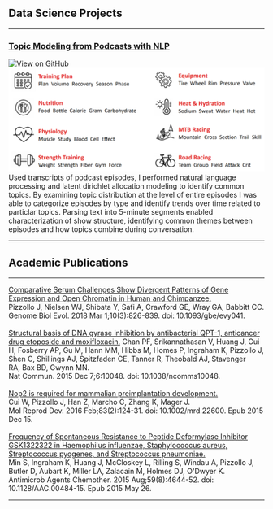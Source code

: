 ## Data Science Projects

---

### [Topic Modeling from Podcasts with NLP](/NLP_podcast)
<a href="https://github.com/jpizzollo/NLP_Podcast"><img src="https://img.shields.io/badge/GitHub-View_on_GitHub-blue?logo=GitHub" alt="View on GitHub"></a>
<img src="images/NLP_podcast/Topics.png?raw=true"/>
Used transcripts of podcast episodes, I performed natural language processing and latent dirichlet allocation modeling to identify common topics. By examining topic distribution at the level of entire episodes I was able to categorize episodes by type and identify trends over time related to particlar topics. Parsing text into 5-minute segments enabled characterization of show structure, identifying common themes between episodes and how topics combine during conversation.

---

## Academic Publications

---

[Comparative Serum Challenges Show Divergent Patterns of Gene Expression and Open Chromatin in Human and Chimpanzee.](https://academic.oup.com/gbe/article/10/3/826/4920862)
<br>
Pizzollo J, Nielsen WJ, Shibata Y, Safi A, Crawford GE, Wray GA, Babbitt CC.
<br>
Genome Biol Evol. 2018 Mar 1;10(3):826-839. doi: 10.1093/gbe/evy041.
<br><br>
[Structural basis of DNA gyrase inhibition by antibacterial QPT-1, anticancer drug etoposide and moxifloxacin.](https://www.nature.com/articles/ncomms10048)
Chan PF, Srikannathasan V, Huang J, Cui H, Fosberry AP, Gu M, Hann MM, Hibbs M, Homes P, Ingraham K, Pizzollo J, Shen C, Shillings AJ, Spitzfaden CE, Tanner R, Theobald AJ, Stavenger <br>
RA, Bax BD, Gwynn MN.
<br>
Nat Commun. 2015 Dec 7;6:10048. doi: 10.1038/ncomms10048.
<br><br>
[Nop2 is required for mammalian preimplantation development.](https://www.ncbi.nlm.nih.gov/pmc/articles/PMC4903073/)
<br>
Cui W, Pizzollo J, Han Z, Marcho C, Zhang K, Mager J.
<br>
Mol Reprod Dev. 2016 Feb;83(2):124-31. doi: 10.1002/mrd.22600. Epub 2015 Dec 15.
<br><br>
[Frequency of Spontaneous Resistance to Peptide Deformylase Inhibitor GSK1322322 in Haemophilus influenzae, Staphylococcus aureus, Streptococcus pyogenes, and Streptococcus pneumoniae.](https://aac.asm.org/content/59/8/4644.long)
<br>
Min S, Ingraham K, Huang J, McCloskey L, Rilling S, Windau A, Pizzollo J, Butler D, Aubart K, Miller LA, Zalacain M, Holmes DJ, O'Dwyer K.
<br>
Antimicrob Agents Chemother. 2015 Aug;59(8):4644-52. doi: 10.1128/AAC.00484-15. Epub 2015 May 26.

---
